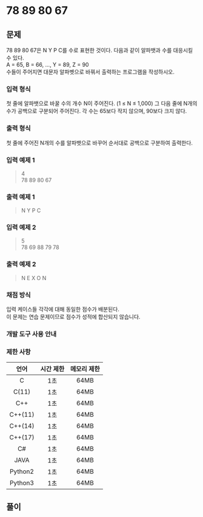 # 78 89 80 67
## 문제
78 89 80 67은 N Y P C를 수로 표현한 것이다. 다음과 같이 알파뱃과 수를 대응시킬 수 있다.  
A = 65, B = 66, …, Y = 89, Z = 90  
수들이 주어지면 대문자 알파벳으로 바꿔서 출력하는 프로그램을 작성하시오.

### 입력 형식
첫 줄에 알파뱃으로 바꿀 수의 개수 N이 주어진다. (1 ≤ N ≤ 1,000) 그 다음 줄에 N개의 수가 공백으로 구분되어 주어진다. 각 수는 65보다 작지 않으며, 90보다 크지 않다.

### 출력 형식
첫 줄에 주어진 N개의 수를 알파뱃으로 바꾸어 순서대로 공백으로 구분하여 출력한다.

### 입력 예제 1
> 4  
> 78 89 80 67

### 출력 예제 1
> N Y P C

### 입력 예제 2
> 5  
> 78 69 88 79 78

### 출력 예제 2
> N E X O N

### 채점 방식
입력 케이스들 각각에 대해 동일한 점수가 배분된다.  
이 문제는 연습 문제이므로 점수가 성적에 합산되지 않습니다.

### 개발 도구 사용 안내

### 제한 사항
|     언어     |  시간 제한   | 메모리 제한  |
|:------------:|:------------:|:------------:|
|       C      |      1초     |     64MB     |
|     C(11)    |      1초     |     64MB     |
|      C++     |      1초     |     64MB     |
|    C++(11)   |      1초     |     64MB     |
|    C++(14)   |      1초     |     64MB     |
|    C++(17)   |      1초     |     64MB     |
|      C#      |      1초     |     64MB     |
|     JAVA     |      1초     |     64MB     |
|    Python2   |      1초     |     64MB     |
|    Python3   |      1초     |     64MB     |

## 풀이